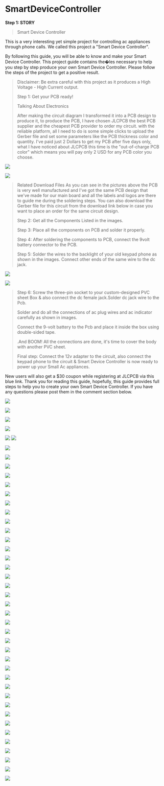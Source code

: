 # SmartDeviceController
**Step 1: STORY**

> Smart Device Controller

This is a very interesting yet simple project for controlling ac
appliances through phone calls. We called this project a \"Smart Device
Controller\".


By following this guide, you will be able to know and make your Smart
Device Controller. This project guide contains the�les necessary to help
you step by step produce your own Smart Device Controller. Please follow
the steps of the project to get a positive result.

> Disclaimer: Be extra careful with this project as it produces a High
> Voltage - High Current output.
>
> Step 1: Get your PCB ready!
>
> Talking About Electronics
>
> After making the circuit diagram I transformed it into a PCB design to
> produce it, to produce the PCB, I have chosen JLCPCB the best PCB
> supplier and the cheapest PCB provider to order my circuit. with the
> reliable platform, all I need to do is some simple clicks to upload
> the Gerber file and set some parameters like the PCB thickness color
> and quantity. I've paid just 2 Dollars to get my PCB after five days
> only, what I have noticed about JLCPCB this time is the
> \"out-of-charge PCB color\" which means you will pay only 2 USD for
> any PCB color you choose.

![](a9f2e0decaf6421fa9dae9474a1fd5e3/media/image4.png)

![](a9f2e0decaf6421fa9dae9474a1fd5e3/media/image5.png)

> Related Download Files As you can see in the pictures above the PCB is
> very well manufactured and I've got the same PCB design that we've
> made for our main board and all the labels and logos are there to
> guide me during the soldering steps. You can also download the Gerber
> file for this circuit from the download link below in case you want to
> place an order for the same circuit design.
>
> Step 2: Get all the Components Listed in the images.
>
> Step 3: Place all the components on PCB and solder it properly.
>
> Step 4: After soldering the components to PCB, connect the 9volt
> battery connector to the PCB.
>
> Step 5: Solder the wires to the backlight of your old keypad phone as
> shown in the images. Connect other ends of the same wire to the dc
> jack.

![](a9f2e0decaf6421fa9dae9474a1fd5e3/media/image6.png)

![](a9f2e0decaf6421fa9dae9474a1fd5e3/media/image7.png)

> Step 6: Screw the three-pin socket to your custom-designed PVC sheet
> Box & also connect the dc female jack.Solder dc jack wire to the Pcb.
>
> Solder and do all the connections of ac plug wires and ac indicator
> carefully as shown in images.
>
> Connect the 9-volt battery to the Pcb and place it inside the box
> using double-sided tape.
>
> .And BOOM! All the connections are done, it\'s time to cover the body
> with another PVC sheet.
>
> Final step: Connect the 12v adapter to the circuit, also connect the
> keypad phone to the circuit & Smart Device Controller is now ready to
> power up your Small Ac appliances.



New users will also get a \$30 coupon while registering at JLCPCB via
this blue link. Thank you for reading this guide, hopefully, this guide
provides full steps to help you to create your own Smart Device
Controller. If you have any questions please post them in the comment
section below.

![](a9f2e0decaf6421fa9dae9474a1fd5e3/media/image8.png)

![](a9f2e0decaf6421fa9dae9474a1fd5e3/media/image9.png)


![](a9f2e0decaf6421fa9dae9474a1fd5e3/media/image10.png)

![](a9f2e0decaf6421fa9dae9474a1fd5e3/media/image11.png)



![](a9f2e0decaf6421fa9dae9474a1fd5e3/media/image12.png)
![](a9f2e0decaf6421fa9dae9474a1fd5e3/media/image13.png)


![](a9f2e0decaf6421fa9dae9474a1fd5e3/media/image14.png)

![](a9f2e0decaf6421fa9dae9474a1fd5e3/media/image15.png)



![](a9f2e0decaf6421fa9dae9474a1fd5e3/media/image16.png)

![](a9f2e0decaf6421fa9dae9474a1fd5e3/media/image17.png)



![](a9f2e0decaf6421fa9dae9474a1fd5e3/media/image18.png)

![](a9f2e0decaf6421fa9dae9474a1fd5e3/media/image19.png)


![](a9f2e0decaf6421fa9dae9474a1fd5e3/media/image20.png)

![](a9f2e0decaf6421fa9dae9474a1fd5e3/media/image21.png)



![](a9f2e0decaf6421fa9dae9474a1fd5e3/media/image22.png)

![](a9f2e0decaf6421fa9dae9474a1fd5e3/media/image23.png)



![](a9f2e0decaf6421fa9dae9474a1fd5e3/media/image24.png)

![](a9f2e0decaf6421fa9dae9474a1fd5e3/media/image25.png)


![](a9f2e0decaf6421fa9dae9474a1fd5e3/media/image26.png)

![](a9f2e0decaf6421fa9dae9474a1fd5e3/media/image27.png)



![](a9f2e0decaf6421fa9dae9474a1fd5e3/media/image28.png)

![](a9f2e0decaf6421fa9dae9474a1fd5e3/media/image29.png)



![](a9f2e0decaf6421fa9dae9474a1fd5e3/media/image30.png)

![](a9f2e0decaf6421fa9dae9474a1fd5e3/media/image31.png)



![](a9f2e0decaf6421fa9dae9474a1fd5e3/media/image32.png)

![](a9f2e0decaf6421fa9dae9474a1fd5e3/media/image33.png)



![](a9f2e0decaf6421fa9dae9474a1fd5e3/media/image34.png)

![](a9f2e0decaf6421fa9dae9474a1fd5e3/media/image35.png)



![](a9f2e0decaf6421fa9dae9474a1fd5e3/media/image36.png)

![](a9f2e0decaf6421fa9dae9474a1fd5e3/media/image37.png)


![](a9f2e0decaf6421fa9dae9474a1fd5e3/media/image38.png)

![](a9f2e0decaf6421fa9dae9474a1fd5e3/media/image39.png)


![](a9f2e0decaf6421fa9dae9474a1fd5e3/media/image40.png)

![](a9f2e0decaf6421fa9dae9474a1fd5e3/media/image41.png)



![](a9f2e0decaf6421fa9dae9474a1fd5e3/media/image42.png)

![](a9f2e0decaf6421fa9dae9474a1fd5e3/media/image43.png)


![](a9f2e0decaf6421fa9dae9474a1fd5e3/media/image44.png)

![](a9f2e0decaf6421fa9dae9474a1fd5e3/media/image45.png)


![](a9f2e0decaf6421fa9dae9474a1fd5e3/media/image46.png)

![](a9f2e0decaf6421fa9dae9474a1fd5e3/media/image47.png)



![](a9f2e0decaf6421fa9dae9474a1fd5e3/media/image48.png)

![](a9f2e0decaf6421fa9dae9474a1fd5e3/media/image49.png)



![](a9f2e0decaf6421fa9dae9474a1fd5e3/media/image50.png)
